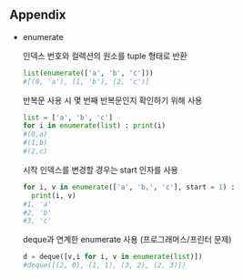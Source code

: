 ## Appendix

* enumerate

  인덱스 번호와 컬렉션의 원소를 tuple 형태로 반환

  ```python
  list(enumerate(['a', 'b', 'c']))
  #[(0, 'a'), (1, 'b'), (2, 'c')]
  ```

  반복문 사용 시 몇 번째 반복문인지 확인하기 위해 사용

  ```python
  list = ['a', 'b', 'c']
  for i in enumerate(list) : print(i)
  #(0,a)
  #(1,b)
  #(2,c)
  ```

  시작 인덱스를 변경할 경우는 start 인자를 사용

  ```python
  for i, v in enumerate(['a', 'b,', 'c'], start = 1) :
    print(i, v)
  #1, 'a'
  #2, 'b'
  #3, 'c'
  ```

  

  deque과 연계한 enumerate 사용 (프로그래머스/프린터 문제)

  ```py
  d = deque([v,i for i, v in enumerate(list)])
  #deque([(2, 0), (1, 1), (3, 2), (2, 3)])
  ```

  

